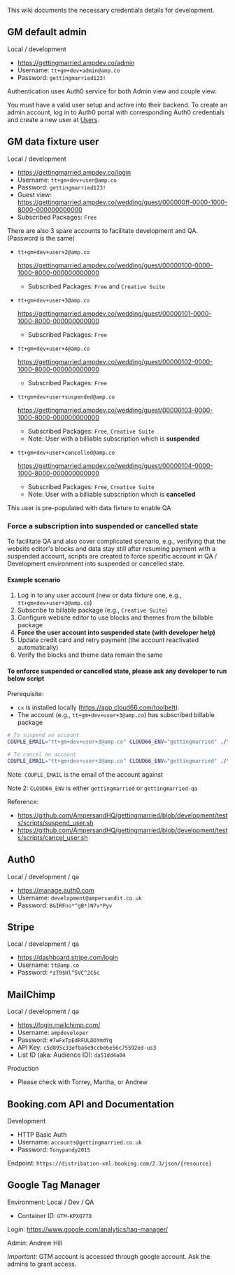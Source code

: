 This wiki documents the necessary credentials details for development.

## GM default admin

Local / development
- https://gettingmarried.ampdev.co/admin
- Username: `tt+gm+dev+admin@amp.co`
- Password: `gettingmarried123!`

Authentication uses Auth0 service for both Admin view and couple view.
 
You must have a valid user setup and active into their backend. To create an admin account, log in to Auth0 portal  with corresponding Auth0 credentials and create a new user at [Users](https://manage.auth0.com/#/users). 

## GM data fixture user

Local / development
- https://gettingmarried.ampdev.co/login
- Username: `tt+gm+dev+user@amp.co`
- Password: `gettingmarried123!`
- Guest view: https://gettingmarried.ampdev.co/wedding/guest/000000ff-0000-1000-8000-000000000000
- Subscribed Packages: `Free`

There are also 3 spare accounts to facilitate development and QA. (Password is the same)

- `tt+gm+dev+user+2@amp.co`

    https://gettingmarried.ampdev.co/wedding/guest/00000100-0000-1000-8000-000000000000

    - Subscribed Packages: `Free` and `Creative Suite`

- `tt+gm+dev+user+3@amp.co`

    https://gettingmarried.ampdev.co/wedding/guest/00000101-0000-1000-8000-000000000000

    - Subscribed Packages: `Free`

- `tt+gm+dev+user+4@amp.co`

    https://gettingmarried.ampdev.co/wedding/guest/00000102-0000-1000-8000-000000000000

    - Subscribed Packages: `Free`

- `tt+gm+dev+user+suspended@amp.co`

    https://gettingmarried.ampdev.co/wedding/guest/00000103-0000-1000-8000-000000000000

    - Subscribed Packages: `Free`, `Creative Suite`
    - Note: User with a billiable subscription which is **suspended**

- `tt+gm+dev+user+cancelled@amp.co`

    https://gettingmarried.ampdev.co/wedding/guest/00000104-0000-1000-8000-000000000000

    - Subscribed Packages: `Free`, `Creative Suite`
    - Note: User with a billiable subscription which is **cancelled**

This user is pre-populated with data fixture to enable QA

### Force a subscription into suspended or cancelled state

To facilitate QA and also cover complicated scenario, e.g., verifying that the website editor's blocks and data stay still after resuming payment with a suspended account, scripts are created to force specific account in QA / Development environment into suspended or cancelled state.

#### Example scenario

1. Log in to any user account (new or data fixture one, e.g., `tt+gm+dev+user+3@amp.co`)
1. Subscribe to billable package (e.g., `Creative Suite`)
1. Configure website editor to use blocks and themes from the billable package
1. **Force the user account into suspended state (with developer help)**
1. Update credit card and retry payment (the account reactivated automatically)
1. Verify the blocks and theme data remain the same

#### To enforce suspended or cancelled state, please ask any developer to run below script

Prerequisite:

- `cx` is installed locally (https://app.cloud66.com/toolbelt).
- The account (e.g., `tt+gm+dev+user+3@amp.co`) has subscribed billable package

```bash
# To suspend an account
COUPLE_EMAIL="tt+gm+dev+user+3@amp.co" CLOUD66_ENV="gettingmarried" ./tests/scripts/suspend_user.sh

# To cancel an account
COUPLE_EMAIL="tt+gm+dev+user+3@amp.co" CLOUD66_ENV="gettingmarried" ./tests/scripts/cancel_user.sh
```

Note: `COUPLE_EMAIL` is the email of the account against

Note 2: `CLOUD66_ENV` is either `gettingmarried` or `gettingmarried-qa`

Reference:

- https://github.com/AmpersandHQ/gettingmarried/blob/development/tests/scripts/suspend_user.sh
- https://github.com/AmpersandHQ/gettingmarried/blob/development/tests/scripts/cancel_user.sh

## Auth0

Local / development / qa
- https://manage.auth0.com
- Username: `development@ampersandit.co.uk`
- Password: `B&IRFno*^gB*)N7v*Pyv`

## Stripe

Local / development / qa
- https://dashboard.stripe.com/login
- Username: `tt@amp.co`
- Password: `*zT9$Hl^5VC^2C6c`

## MailChimp

Local / development / qa
- https://login.mailchimp.com/
- Username: `ampdeveloper`
- Password: `#7wFxTpEdRFULDDYmdYq`
- API Key: `c5d895c33efba6e9ccbe6e56c75592ed-us3`
- List ID (aka: Audience ID): `da51dd4a04`

Production
- Please check with Torrey, Martha, or Andrew

## Booking.com API and Documentation

Development
- HTTP Basic Auth
- Username: `accounts@gettingmarried.co.uk`
- Password: `Tonypandy2015`

Endpoint: `https://distribution-xml.booking.com/2.3/json/{resource}`

## Google Tag Manager

Environment: Local / Dev / QA

- Container ID: `GTM-KPXQ77D`

Login: https://www.google.com/analytics/tag-manager/

Admin: Andrew Hill

*Important:* GTM account is accessed through google account. Ask the admins to grant access.